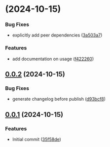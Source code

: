 # [](https://github.com/alis-exchange/ts-alis-build/compare/v0.0.4...v) (2024-10-15)


### Bug Fixes

* explicitly add peer dependencies ([3a503a7](https://github.com/alis-exchange/ts-alis-build/commit/3a503a7f0dd7b7b6087c30474153c774403ff618))


### Features

* add documentation on usage ([f422260](https://github.com/alis-exchange/ts-alis-build/commit/f422260ebe5500d23c200ae57627ffb9b18f9012))



## [0.0.2](https://github.com/alis-exchange/ts-alis-build/compare/v0.0.1...v0.0.2) (2024-10-15)


### Bug Fixes

* generate changelog before publish ([d93bcf8](https://github.com/alis-exchange/ts-alis-build/commit/d93bcf8048dbeabeecb2c12ea617f84b9a6c02c8))



## [0.0.1](https://github.com/alis-exchange/ts-alis-build/compare/35f58dedc8a994da4d666f4cf2a2fa4373778c31...v0.0.1) (2024-10-15)


### Features

* Initial commit ([35f58de](https://github.com/alis-exchange/ts-alis-build/commit/35f58dedc8a994da4d666f4cf2a2fa4373778c31))




